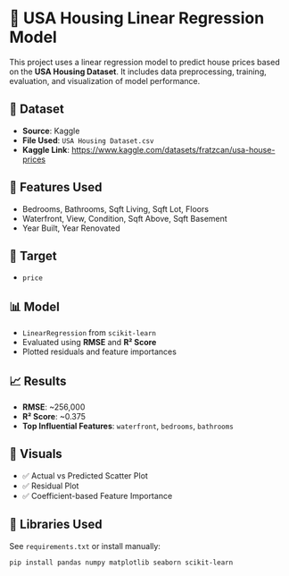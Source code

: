 # 🏡 USA Housing Linear Regression Model

This project uses a linear regression model to predict house prices based on the **USA Housing Dataset**. It includes data preprocessing, training, evaluation, and visualization of model performance.

## 📁 Dataset
- **Source**: Kaggle  
- **File Used**: `USA Housing Dataset.csv`
- **Kaggle Link**: https://www.kaggle.com/datasets/fratzcan/usa-house-prices

## 🧠 Features Used
- Bedrooms, Bathrooms, Sqft Living, Sqft Lot, Floors  
- Waterfront, View, Condition, Sqft Above, Sqft Basement  
- Year Built, Year Renovated

## 🎯 Target
- `price`

## 📊 Model
- `LinearRegression` from `scikit-learn`
- Evaluated using **RMSE** and **R² Score**
- Plotted residuals and feature importances

## 📈 Results
- **RMSE**: ~256,000  
- **R² Score**: ~0.375  
- **Top Influential Features**: `waterfront`, `bedrooms`, `bathrooms`

## 📸 Visuals
- ✅ Actual vs Predicted Scatter Plot  
- ✅ Residual Plot  
- ✅ Coefficient-based Feature Importance

## 🧰 Libraries Used

See `requirements.txt` or install manually:

```bash
pip install pandas numpy matplotlib seaborn scikit-learn
